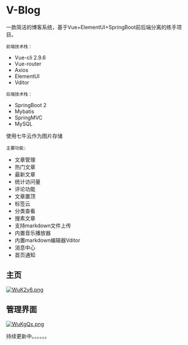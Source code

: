 # V-Blog
一款简洁的博客系统，基于Vue+ElementUI+SpringBoot前后端分离的练手项目。

`前端技术栈：`

- Vue-cli 2.9.6
- Vue-router
- Axios
- ElementUI
- Vditor

`后端技术栈：`

- SpringBoot 2
- Mybatis
- SpringMVC
- MySQL

使用七牛云作为图片存储

`主要功能:`

- 文章管理
- 热门文章
- 最新文章
- 统计访问量
- 评论功能
- 文章置顶
- 标签云
- 分类查看
- 搜素文章
- 支持markdown文件上传
- 内置音乐播放器
- 内置markdown编辑器Vditor
- 消息中心
- 首页通知



## 主页

[![WuK2y6.png](https://z3.ax1x.com/2021/07/15/WuK2y6.png)](https://imgtu.com/i/WuK2y6)

## 管理界面

[![WuKgQx.png](https://z3.ax1x.com/2021/07/15/WuKgQx.png)](https://imgtu.com/i/WuKgQx)

持续更新中。。。。。。
